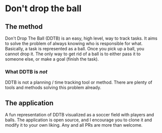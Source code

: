 # Don't drop the ball


## The method

Don't Drop The Ball (DDTB) is an easy, high level, way to track tasks. It aims to solve the problem of always knowing who is responsible for what. Basically, a task is represented as a ball. Once you pick up a ball, you cannot drop it. The only way to get rid of a ball is to either pass it to someone else, or make a goal (finish the task).

### What DDTB is *not*

DDTB is not a planning / time tracking tool or method. There are plenty of tools and methods solving this problem already.

## The application

A fun representation of DDTB visualized as a soccer field with players and balls. The application is open source, and I encourage you to clone it and modify it to your own liking. Any and all PRs are more than welcome.
